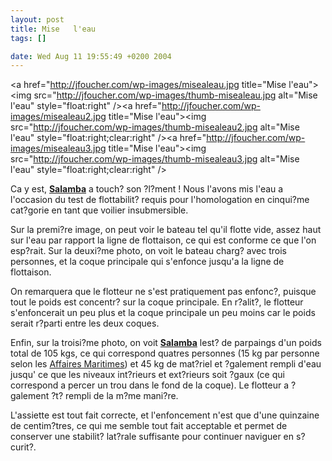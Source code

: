 ```yaml
--- 
layout: post
title: Mise   l'eau
tags: []

date: Wed Aug 11 19:55:49 +0200 2004
---
```

<a href="http://jfoucher.com/wp-images/misealeau.jpg title="Mise    l'eau"><img src="http://jfoucher.com/wp-images/thumb-misealeau.jpg alt="Mise   l'eau" style="float:right" /></a><a href="http://jfoucher.com/wp-images/misealeau2.jpg title="Mise    l'eau"><img src="http://jfoucher.com/wp-images/thumb-misealeau2.jpg alt="Mise   l'eau" style="float:right;clear:right" /></a><a href="http://jfoucher.com/wp-images/misealeau3.jpg title="Mise   l'eau"><img src="http://jfoucher.com/wp-images/thumb-misealeau3.jpg alt="Mise   l'eau" style="float:right;clear:right" /></a>

Ca y est, <a href='http://www.marinetechs.com/salamba.html' title='Page de description de Salamba'><strong>Salamba</strong></a> a touch? son ?l?ment !
Nous l'avons mis   l'eau a l'occasion du test de flottabilit? requis pour l'homologation en cinqui?me cat?gorie en tant que voilier insubmersible.

Sur la premi?re image, on peut voir le bateau tel qu'il flotte    vide, assez haut sur l'eau par rapport   la ligne de flottaison, ce qui est conforme   ce que l'on esp?rait. Sur la deuxi?me photo, on voit le bateau charg? avec trois personnes, et la coque principale qui s'enfonce jusqu'a la ligne de flottaison.

On remarquera que le flotteur ne s'est pratiquement pas enfonc?, puisque tout le poids est concentr? sur la coque principale. En r?alit?, le flotteur s'enfoncerait un peu plus et la coque principale un peu moins car le poids serait r?parti entre les deux coques.

Enfin, sur la troisi?me photo, on voit <a href='http://www.marinetechs.com/salamba.html' title='Page de description de Salamba'><strong>Salamba</strong></a> lest? de parpaings d'un poids total de 105 kgs, ce qui correspond   quatres personnes (15 kg par  personne selon les <a href="http://www.mer.gouv.fr">Affaires Maritimes</a>) et 45 kg de mat?riel et ?galement rempli d'eau jusqu'   ce que les niveaux int?rieurs et ext?rieurs soit ?gaux (ce qui correspond a percer un trou dans le fond de la coque). Le flotteur a ?galement ?t? rempli de la m?me mani?re.

L'assiette est tout    fait correcte, et l'enfoncement n'est que d'une quinzaine de centim?tres, ce qui me semble tout   fait acceptable et permet de conserver une stabilit? lat?rale suffisante pour continuer   naviguer en s?curit?.  
